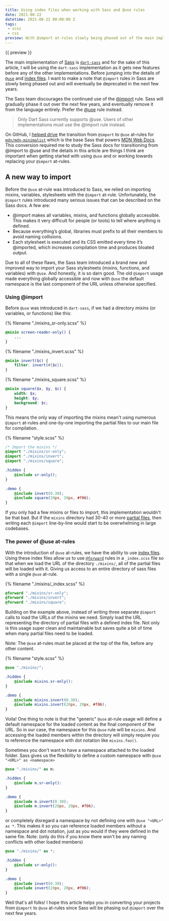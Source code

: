 ```yaml
---
title: Using index files when working with Sass and @use rules
date: 2021-08-22
datetime: 2021-08-22 00:00:00 Z
tags:
 - scss
 - css
preview: With @import at-rules slowly being phased out of the main implementation of Sass (dart-sass) and eventually deprecated, its time to learn how to use @use rules and the neat features that come along with it.
---
```


{{ preview }}

The main implementation of [Sass](https://sass-lang.com/) is [`dart-sass`](https://sass-lang.com/dart-sass) and for the sake of this article, I will be using the `dart-sass` implementation as it gets new features before any of the other implementations. Before jumping into the details of [`@use`](https://sass-lang.com/documentation/at-rules/use) and [index files](https://sass-lang.com/documentation/at-rules/import#index-files). I want to make a note that `@import` rules in Sass are slowly being phased out and will eventually be deprecated in the next few years.

The Sass team discourages the continued use of the [@import](https://sass-lang.com/documentation/at-rules/import) rule. Sass will gradually phase it out over the next few years, and eventually remove it from the language entirely. Prefer the [@use](https://sass-lang.com/documentation/at-rules/use) rule instead. 

> Only Dart Sass currently supports @use. Users of other implementations must use the @import rule instead.

On GitHub, I [helped drive](https://github.com/mdn/mdn-minimalist/pull/712) the transition from `@import` to `@use` at-rules for [`mdn/mdn-minimalist`](https://github.com/mdn/mdn-minimalist) which is the base Sass that powers [MDN Web Docs](https://developer.mozilla.org/en-US/). This conversion required me to study the Sass docs for transitioning from @import to @use and the details in this article are things I think are important when getting started with using `@use` and or working towards replacing your `@import` at-rules.

<h2 class="post-heading">A new way to import</h2>

Before the `@use` at-rule was introduced to Sass, we relied on importing mixins, variables, stylesheets with the `@import` at-rule. Unfortunately, the `@import` rules introduced many serious issues that can be described on the Sass docs. A few are:

- @import makes all variables, mixins, and functions globally accessible. This makes it very difficult for people (or tools) to tell where anything is defined.
- Because everything’s global, libraries must prefix to all their members to avoid naming collisions.
- Each stylesheet is executed and its CSS emitted every time it’s @imported, which increases compilation time and produces bloated output.

Due to all of these flaws, the Sass team introduced a brand new and improved way to import your Sass stylesheets (mixins, functions, and variables) with `@use`. And honestly, it is so darn good. The old `@import` usage made everything globally accessible and now with `@use` the default namespace is the last component of the URL unless otherwise specified.

<h3 class="post-heading">Using @import</h3>

Before `@use` was introduced in `dart-sass`, if we had a directory mixins (or variables, or functions) like this:

{% filename "./mixins_sr-only.scss" %}

```scss
@mixin screen-reader-only() {
    ...
}
```

{% filename "./mixins_invert.scss" %}

```scss
@mixin invert($c) {
    filter: invert(#{$c}); 
}
```

{% filename "./mixins_square.scss" %}

```scss
@mixin square($x, $y, $c) {
    width: $x;
    height: $y;
    background: $c;
}
```

This means the only way of importing the mixins mean't using numerous `@import` at-rules and one-by-one importing the partial files to our main file for compilation.

{% filename "style.scss" %}

```scss
/* Import the mixins */
@import "./mixins/sr-only";
@import "./mixins/invert";
@import "./mixins/square";

.hidden {
    @include sr-only();
} 

.demo {
    @include invert(0.30);
    @include square(20px, 20px, #f06);
}
```

If you only had a few mixins or files to import, this implementation wouldn't be that bad. But if the `mixins` directory had 30-40 or more [partial files](https://sass-lang.com/documentation/at-rules/use#partials), then writing each `@import` line-by-line would start to be overwhelming in large codebases.

<h3 class="post-heading">The power of @use at-rules</h3>

With the introduction of `@use` at-rules, we have the ability to use [index files](https://sass-lang.com/documentation/at-rules/use#index-files). Using these index files allow us to use [`@forward`](https://sass-lang.com/documentation/at-rules/forward) rules in a `_index.scss` file so that when we load the URL of the directory `./mixins/`, all of the partial files will be loaded with it. Giving us access to an entire directory of sass files with a single `@use` at-rule.

{% filename "./mixins/_index.scss" %}

```scss
@forward "./mixins/sr-only";
@forward "./mixins/invert";
@forward "./mixins/square";
```

Building on the example above, instead of writing three separate `@import` calls to load the URLs of the mixins we need. Simply load the URL representing the directory of partial files with a defined index file. Not only is this usage super clean and maintainable but saves quite a bit of time when many partial files need to be loaded. 

Note: The `@use` at-rules must be placed at the top of the file, before any other content.

{% filename "style.scss" %}

```scss
@use "./mixins/";

.hidden {
    @include mixins.sr-only():
}

.demo {
    @include mixins.invert(0.30);
    @include mixins.invert(20px, 20px, #f06);
}
```

Voila! One thing to note is that the "generic" `@use` at-rule usage will define a default namespace for the loaded content as the final component of the URL. So in our case, the namespace for this `@use` rule will be `mixins`. And accessing the loaded members within the directory will simply require you to reference the namespace with dot notation like `mixins.foo()`.

Sometimes you don't want to have a namespace attached to the loaded folder. Sass gives us the flexibility to define a custom namespace with `@use "<URL>" as <namespace>`

```scss
@use "./mixins/" as m;

.hidden {
    @include m.sr-only():
}

.demo {
    @include m.invert(0.30);
    @include m.invert(20px, 20px, #f06);
}
```
or completely disregard a namespace by not defining one with `@use "<URL>" as *`. This makes it so you can reference loaded members without a namespace and dot notation, just as you would if they were defined in the same file. Note: (only do this if you know there won't be any naming conflicts with other loaded members)

```scss
@use "./mixins/" as *;

.hidden {
    @include sr-only():
}

.demo {
    @include invert(0.30);
    @include invert(20px, 20px, #f06);
}
```

Well that's all folks! I hope this article helps you in converting your projects from `@import` to `@use` at-rules since Sass will be phasing out `@import` over the next few years.
